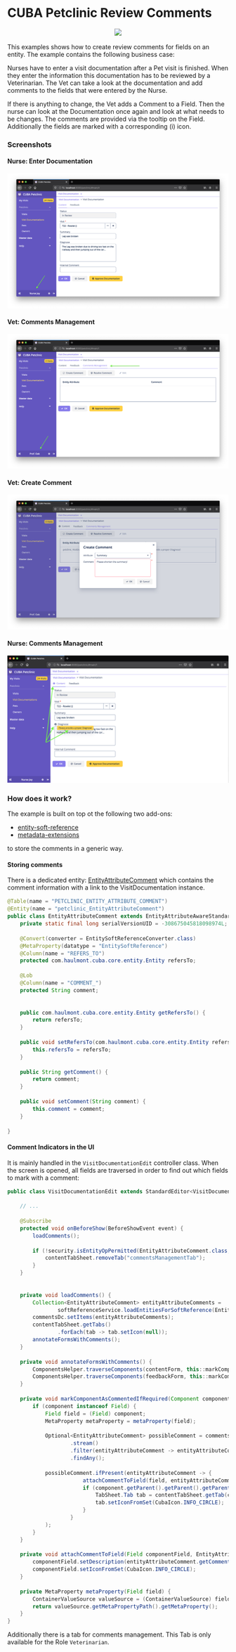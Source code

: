 # CUBA Petclinic Review Comments

<p align="center">
  <img src="https://github.com/cuba-platform/cuba-petclinic/blob/master/img/petclinic_logo_with_slogan.svg"/>
</p>

This examples shows how to create review comments for fields on an entity. 
The example contains the following business case:

Nurses have to enter a visit documentation after a Pet visit is finished. When they enter the information
this documentation has to be reviewed by a Veterinarian. The Vet can take a look at the documentation
and add comments to the fields that were entered by the Nurse.

If there is anything to change, the Vet adds a Comment to a Field. Then the nurse can look at the Documentation once
again and look at what needs to be changes. The comments are provided via the tooltip on the Field. Additionally
the fields are marked with a corresponding (i) icon.


### Screenshots

#### Nurse: Enter Documentation 
![nurse-enter-documentation](/img/screenshots/nurse-enter-documentation.png)

#### Vet: Comments Management
![nurse-enter-documentation](/img/screenshots/vet-comments-management.png)

#### Vet: Create Comment
![nurse-enter-documentation](/img/screenshots/create-comment.png)

#### Nurse: Comments Management
![show-comment](/img/screenshots/show-comment.png)

### How does it work?

The example is built on top ot the following two add-ons:

* [entity-soft-reference](https://github.com/mariodavid/cuba-example-using-entity-soft-reference/)
* [metadata-extensions](https://github.com/mariodavid/cuba-component-metadata-extensions/)

to store the comments in a generic way.

#### Storing comments

There is a dedicated entity: [EntityAttributeComment]() which contains the comment information with a link to the VisitDocumentation instance.

```java
@Table(name = "PETCLINIC_ENTITY_ATTRIBUTE_COMMENT")
@Entity(name = "petclinic_EntityAttributeComment")
public class EntityAttributeComment extends EntityAttributeAwareStandardEntity {
    private static final long serialVersionUID = -308675045818098974L;

    @Convert(converter = EntitySoftReferenceConverter.class)
    @MetaProperty(datatype = "EntitySoftReference")
    @Column(name = "REFERS_TO")
    protected com.haulmont.cuba.core.entity.Entity refersTo;

    @Lob
    @Column(name = "COMMENT_")
    protected String comment;


    public com.haulmont.cuba.core.entity.Entity getRefersTo() {
        return refersTo;
    }

    public void setRefersTo(com.haulmont.cuba.core.entity.Entity refersTo) {
        this.refersTo = refersTo;
    }

    public String getComment() {
        return comment;
    }

    public void setComment(String comment) {
        this.comment = comment;
    }

}
```


#### Comment Indicators in the UI

It is mainly handled in the `VisitDocumentationEdit` controller class. When the screen is opened, all fields
are traversed in order to find out which fields to mark with a comment:

```java
public class VisitDocumentationEdit extends StandardEditor<VisitDocumentation> {
    
    // ...

    @Subscribe
    protected void onBeforeShow(BeforeShowEvent event) {
        loadComments();

        if (!security.isEntityOpPermitted(EntityAttributeComment.class, EntityOp.UPDATE)) {
            contentTabSheet.removeTab("commentsManagementTab");
        }
    }


    private void loadComments() {
        Collection<EntityAttributeComment> entityAttributeComments =
                softReferenceService.loadEntitiesForSoftReference(EntityAttributeComment.class, getEditedEntity(), "refersTo");
        commentsDc.setItems(entityAttributeComments);
        contentTabSheet.getTabs()
                .forEach(tab -> tab.setIcon(null));
        annotateFormsWithComments();
    }

    private void annotateFormsWithComments() {
        ComponentsHelper.traverseComponents(contentForm, this::markComponentAsCommentedIfRequired);
        ComponentsHelper.traverseComponents(feedbackForm, this::markComponentAsCommentedIfRequired);
    }

    private void markComponentAsCommentedIfRequired(Component component) {
        if (component instanceof Field) {
            Field field = (Field) component;
            MetaProperty metaProperty = metaProperty(field);

            Optional<EntityAttributeComment> possibleComment = commentsDc.getItems()
                    .stream()
                    .filter(entityAttributeComment -> entityAttributeComment.getEntityAttribute().equals(metaProperty))
                    .findAny();

            possibleComment.ifPresent(entityAttributeComment -> {
                        attachCommentToField(field, entityAttributeComment);
                        if (component.getParent().getParent().getParent() instanceof TabSheet) {
                            TabSheet.Tab tab = contentTabSheet.getTab(component.getParent().getParent().getId());
                            tab.setIconFromSet(CubaIcon.INFO_CIRCLE);
                        }
                    }
            );
        }
    }

    private void attachCommentToField(Field componentField, EntityAttributeComment entityAttributeComment) {
        componentField.setDescription(entityAttributeComment.getComment());
        componentField.setIconFromSet(CubaIcon.INFO_CIRCLE);
    }

    private MetaProperty metaProperty(Field field) {
        ContainerValueSource valueSource = (ContainerValueSource) field.getValueSource();
        return valueSource.getMetaPropertyPath().getMetaProperty();
    }
}
```

Additionally there is a tab for comments management. This Tab is only available for the Role `Veterinarian`.

